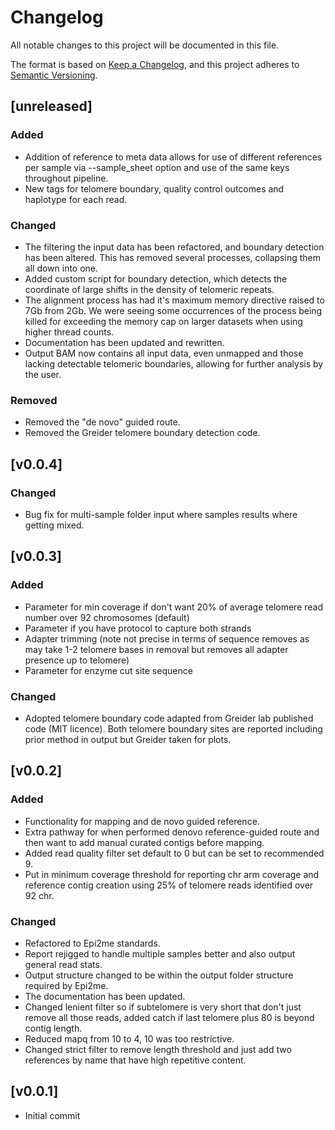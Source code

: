 # Changelog
All notable changes to this project will be documented in this file.

The format is based on [Keep a Changelog](https://keepachangelog.com/en/1.1.0/),
and this project adheres to [Semantic Versioning](https://semver.org/spec/v2.0.0.html).

## [unreleased]
### Added
- Addition of reference to meta data allows for use of different references per sample via --sample_sheet option and use of the same keys throughout pipeline.
- New tags for telomere boundary, quality control outcomes and haplotype for each read.

### Changed
- The filtering the input data has been refactored, and boundary detection has been altered. This has removed several processes, collapsing them all down into one.
- Added custom script for boundary detection, which detects the coordinate of large shifts in the density of telomeric repeats.
- The alignment process has had it's maximum memory directive raised to 7Gb from 2Gb. We were seeing some occurrences of the process being killed for exceeding the memory cap on larger datasets when using higher thread counts.
- Documentation has been updated and rewritten.
- Output BAM now contains all input data, even unmapped and those lacking detectable telomeric boundaries, allowing for further analysis by the user.

### Removed
- Removed the "de novo" guided route.
- Removed the Greider telomere boundary detection code.

## [v0.0.4]
### Changed
- Bug fix for multi-sample folder input where samples results where getting mixed.


## [v0.0.3]
### Added
- Parameter for min coverage if don't want 20% of average telomere read number over 92 chromosomes (default)
- Parameter if you have protocol to capture both strands
- Adapter trimming (note not precise in terms of sequence removes as may take 1-2 telomere bases in removal but removes all adapter presence up to telomere)
- Parameter for enzyme cut site sequence

### Changed
- Adopted telomere boundary code adapted from Greider lab published code (MIT licence). Both telomere boundary sites are reported including prior method in output but Greider taken for plots.

## [v0.0.2]
### Added
- Functionality for mapping and de novo guided reference.
- Extra pathway for when performed denovo reference-guided route and then want to add manual curated contigs before mapping.
- Added read quality filter set default to 0 but can be set to recommended 9.
- Put in minimum coverage threshold for reporting chr arm coverage and reference contig creation using 25% of telomere reads identified over 92 chr.

### Changed
- Refactored to Epi2me standards.
- Report rejigged to handle multiple samples better and also output general read stats.
- Output structure changed to be within the output folder structure required by Epi2me.
- The documentation has been updated.
- Changed lenient filter so if subtelomere is very short that don't just remove all those reads, added catch if last telomere plus 80 is beyond contig length.
- Reduced mapq from 10 to 4, 10 was too restrictive.
- Changed strict filter to remove length threshold and just add two references by name that have high repetitive content.

## [v0.0.1]
- Initial commit
